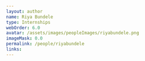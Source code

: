 ```yaml
---
layout: author
name: Riya Bundele
type: Internships
webOrder: 6.0
avatar: /assets/images/peopleImages/riyabundele.png
imageMask: 0.0
permalink: /people/riyabundele
links:
---
```

